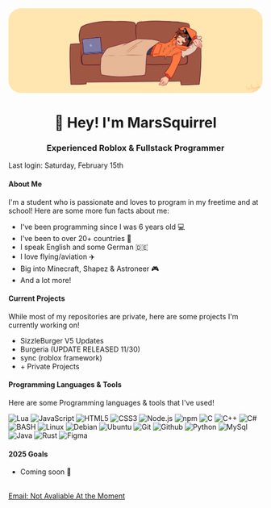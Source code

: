 <img src="/images/banner.jpg" style="border-radius: 25px;"/>

<h1 align="center">👋 Hey! I'm MarsSquirrel</h1>
<h3 align=center>Experienced Roblox & Fullstack Programmer</h3>

Last login: Saturday, February 15th

<h4>About Me</h4>
I'm a student who is passionate and loves to program in my freetime and at school! Here are some more fun facts about me:
<br>
<ul>
    <li>I've been programming since I was 6 years old 💻</li>
    <li>I've been to over 20+ countries 🚀</li>
    <li>I speak English and some German 🇩🇪</li>
    <li>I love flying/aviation ✈️</li>
    <li>Big into Minecraft, Shapez & Astroneer 🎮</li>
    <li>And a lot more!</li>
</ul>

<h4>Current Projects</h4>
While most of my repositories are private, here are some projects I'm currently working on!
<ul>
    <li>SizzleBurger V5 Updates</li>
    <li>Burgeria (UPDATE RELEASED 11/30)</li>
    <li>sync (roblox framework)</li>
    <li>+ Private Projects</li>
</ul>
<h4>Programming Languages & Tools</h4>
Here are some Programming languages & tools that I've used!
<p align="left">
    <img src="https://cdn.worldvectorlogo.com/logos/lua-5.svg" alt="Lua" width="40" height="40"/>
    <img src="https://cdn.worldvectorlogo.com/logos/logo-javascript.svg" alt="JavaScript" width="40" height="40"/>
    <img src="https://cdn.worldvectorlogo.com/logos/html-1.svg" alt="HTML5" width="40" height="40"/>
    <img src="https://cdn.worldvectorlogo.com/logos/css-3.svg" alt="CSS3" width="40" height="40"/>
    <img src="https://cdn.worldvectorlogo.com/logos/nodejs-icon.svg" alt="Node.js" width="40" height="40"/>
    <img src="https://cdn.worldvectorlogo.com/logos/npm-square-red-1.svg" alt="npm" width="40" height="40"/>
    <img src="https://cdn.worldvectorlogo.com/logos/c-1.svg" alt="C" width="40" height="40"/>
    <img src="https://cdn.worldvectorlogo.com/logos/c.svg" alt="C++" width="40" height="40"/>
    <img src="https://cdn.worldvectorlogo.com/logos/c--4.svg" alt="C#" width="40" height="40"/>
    <img src="https://cdn.worldvectorlogo.com/logos/bash-2.svg" alt="BASH" width="40" height="40"/>
    <img src="https://cdn.worldvectorlogo.com/logos/linux-tux.svg" alt="Linux" width="40" height="40"/>
    <img src="https://cdn.worldvectorlogo.com/logos/debian-2.svg" alt="Debian" width="40" height="40"/>
    <img src="https://cdn.worldvectorlogo.com/logos/ubuntu-4.svg" alt="Ubuntu" width="40" height="40"/>
    <img src="https://cdn.worldvectorlogo.com/logos/git-icon.svg" alt="Git" width="40" height="40"/>
    <img src="https://cdn.worldvectorlogo.com/logos/github-icon-1.svg" alt="Github" width="40" height="40"/>
    <img src="https://cdn.worldvectorlogo.com/logos/python-5.svg" alt="Python" width="40" height="40"/>
    <img src="https://cdn.worldvectorlogo.com/logos/mysql-logo-pure.svg" alt="MySql" width="40" height="40"/>
    <img src="https://cdn.worldvectorlogo.com/logos/java-14.svg" alt="Java" width="40" height="40"/>
    <img src="https://cdn.worldvectorlogo.com/logos/rust.svg" alt="Rust" width="40" height="40"/>
    <img src="https://cdn.worldvectorlogo.com/logos/figma-icon.svg" alt="Figma" width="40" height="40"/>
</p>
<h4>2025 Goals</h4>
<ul>
    <li>Coming soon 👀</li>
</ul>

<br>

<a href="#">
    Email: Not Avaliable At the Moment
</a>
